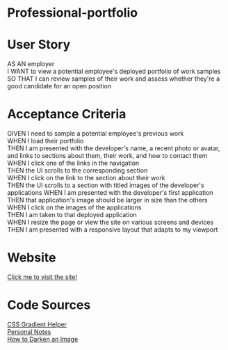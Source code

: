 # Professional-portfolio

# User Story

AS AN employer <br>
I WANT to view a potential employee's deployed portfolio of work samples <br>
SO THAT I can review samples of their work and assess whether they're a good candidate for an open position

# Acceptance Criteria

GIVEN I need to sample a potential employee's previous work <br>
WHEN I load their portfolio <br>
THEN I am presented with the developer's name, a recent photo or avatar, and links to sections about them, their work, and how to contact them <br>
WHEN I click one of the links in the navigation <br>
THEN the UI scrolls to the corresponding section <br>
WHEN I click on the link to the section about their work <br>
THEN the UI scrolls to a section with titled images of the developer's applications
WHEN I am presented with the developer's first application <br>
THEN that application's image should be larger in size than the others <br>
WHEN I click on the images of the applications <br>
THEN I am taken to that deployed application <br>
WHEN I resize the page or view the site on various screens and devices <br>
THEN I am presented with a responsive layout that adapts to my viewport

# Website

[Click me to visit the site!](https://authorixed.github.io/Professional-portfolio/)

# Code Sources

[CSS Gradient Helper](https://cssgradient.io) <br>
[Personal Notes](https://authorixed.github.io/prework-study-guide/) <br>
[How to Darken an Image](https://dev.to/nazanin_ashrafi/how-to-darken-an-image-with-css-4f5h) <br>